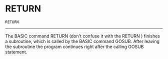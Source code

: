 # RETURN

```
RETURN
```

---

The BASIC command RETURN (don't confuse it with the RETURN ) finishes a subroutine, which is called by the BASIC command GOSUB. After leaving the subroutine the program continues right after the calling GOSUB statement.
